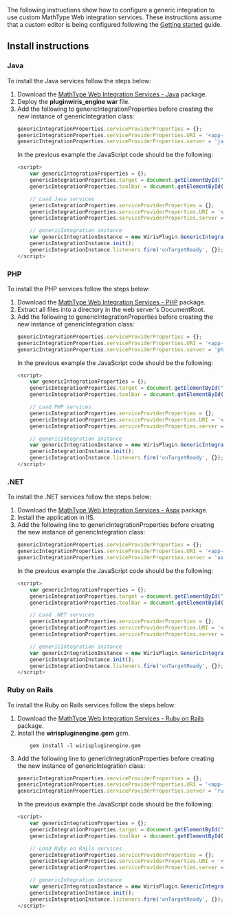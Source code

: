 The following instructions show how to configure a generic integration to use custom MathType Web integration services. These instructions assume that a custom editor is being configured following the [Getting started](./tutorial-getting_started.html) guide.

## Install instructions

### Java
To install the Java services follow the steps below:
1. Download the [MathType Web Integration Services - Java](http://www.wiris.com/en/plugins/services/download) package.
2. Deploy the **pluginwiris_engine war** file.
3. Add the following to genericIntegrationProperties before creating the new instance of genericIntegration class:
    ```js
    genericIntegrationProperties.serviceProviderProperties = {};
    genericIntegrationProperties.serviceProviderProperties.URI = '<app-server>/pluginwiris_engine/app/configurationjs';
    genericIntegrationProperties.serviceProviderProperties.server = 'java';
    ```
    In the previous example the JavaScript code should be the following:
    ```js
    <script>
        var genericIntegrationProperties = {};
        genericIntegrationProperties.target = document.getElementById("example");
        genericIntegrationProperties.toolbar = document.getElementById("toolbarLocation");

        // Load Java services
        genericIntegrationProperties.serviceProviderProperties = {};
        genericIntegrationProperties.serviceProviderProperties.URI = '<app-server>/pluginwiris_engine/app/configurationjs';
        genericIntegrationProperties.serviceProviderProperties.server = 'java';

        // genericIntegration instance
        var genericIntegrationInstance = new WirisPlugin.GenericIntegration(genericIntegrationProperties);
        genericIntegrationInstance.init();
        genericIntegrationInstance.listeners.fire('onTargetReady', {});
    </script>
    ```

### PHP
To install the PHP services follow the steps below:
1. Download the [MathType Web Integration Services - PHP](http://www.wiris.com/en/plugins/services/download) package.
2. Extract all files into a directory in the web server's DocumentRoot.
3. Add the following to genericIntegrationProperties before creating the new instance of genericIntegration class:
    ```js
    genericIntegrationProperties.serviceProviderProperties = {};
    genericIntegrationProperties.serviceProviderProperties.URI = '<app-server>/<path-to-php-services>/integration';
    genericIntegrationProperties.serviceProviderProperties.server = 'php';
    ```
    In the previous example the JavaScript code should be the following:
    ```js
    <script>
        var genericIntegrationProperties = {};
        genericIntegrationProperties.target = document.getElementById("example");
        genericIntegrationProperties.toolbar = document.getElementById("toolbarLocation");

        // Load PHP services
        genericIntegrationProperties.serviceProviderProperties = {};
        genericIntegrationProperties.serviceProviderProperties.URI = '<app-server>/<path-to-php-services>/integration';
        genericIntegrationProperties.serviceProviderProperties.server = 'php';

        // genericIntegration instance
        var genericIntegrationInstance = new WirisPlugin.GenericIntegration(genericIntegrationProperties);
        genericIntegrationInstance.init();
        genericIntegrationInstance.listeners.fire('onTargetReady', {});
    </script>
    ```

### .NET
To install the .NET services follow the steps below:
1. Download the [MathType Web Integration Services - Aspx](http://www.wiris.com/en/plugins/services/download) package.
2. Install the application in IIS.
3. Add the following line to genericIntegrationProperties before creating the new instance of genericIntegration class:
    ```js
    genericIntegrationProperties.serviceProviderProperties = {};
    genericIntegrationProperties.serviceProviderProperties.URI = '<app-server>/<path-to-aspx-services>/integration';
    genericIntegrationProperties.serviceProviderProperties.server = 'aspx';
    ```
    In the previous example the JavaScript code should be the following:
    ```js
    <script>
        var genericIntegrationProperties = {};
        genericIntegrationProperties.target = document.getElementById("example");
        genericIntegrationProperties.toolbar = document.getElementById("toolbarLocation");

        // Load .NET services
        genericIntegrationProperties.serviceProviderProperties = {};
        genericIntegrationProperties.serviceProviderProperties.URI = '<app-server>/<path-to-aspx-services>/integration';
        genericIntegrationProperties.serviceProviderProperties.server = 'aspx';

        // genericIntegration instance
        var genericIntegrationInstance = new WirisPlugin.GenericIntegration(genericIntegrationProperties);
        genericIntegrationInstance.init();
        genericIntegrationInstance.listeners.fire('onTargetReady', {});
    </script>
    ```

### Ruby on Rails
To install the Ruby on Rails services follow the steps below:
1. Download the [MathType Web Integration Services - Ruby on Rails](http://www.wiris.com/en/plugins/services/download) package.
2. Install the **wirispluginengine.gem** gem.
    ```
        gem install -l wirispluginengine.gem
    ```
3. Add the following line to genericIntegrationProperties before creating the new instance of genericIntegration class:
    ```js
    genericIntegrationProperties.serviceProviderProperties = {};
    genericIntegrationProperties.serviceProviderProperties.URI = '<app-server>/wirispluginengine/integration';
    genericIntegrationProperties.serviceProviderProperties.server = 'ruby';
    ```
    In the previous example the JavaScript code should be the following:
    ```js
    <script>
        var genericIntegrationProperties = {};
        genericIntegrationProperties.target = document.getElementById("example");
        genericIntegrationProperties.toolbar = document.getElementById("toolbarLocation");

        // Load Ruby on Rails services
        genericIntegrationProperties.serviceProviderProperties = {};
        genericIntegrationProperties.serviceProviderProperties.URI = '<app-server>/wirispluginengine/integration';
        genericIntegrationProperties.serviceProviderProperties.server = 'ruby';

        // genericIntegration instance
        var genericIntegrationInstance = new WirisPlugin.GenericIntegration(genericIntegrationProperties);
        genericIntegrationInstance.init();
        genericIntegrationInstance.listeners.fire('onTargetReady', {});
    </script>
    ```
